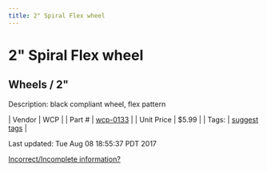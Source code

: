 ```yaml
---
title: 2" Spiral Flex wheel
---
```


# 2" Spiral Flex wheel
## Wheels / 2"
Description: 	black compliant wheel, flex pattern 

| Vendor | WCP | 
| Part # | [wcp-0133](http://www.wcproducts.net/catalog/product/view/id/1035/s/wcp-0133/) | 
| Unit Price | $5.99 | 
| Tags: | [suggest tags](https://docs.google.com/forms/d/e/1FAIpQLSeWyY8v3RgOty-MyWmh9U0iivNYN_molChYyS-0U-o-kOAv_g/viewform) | 

Last updated: Tue Aug 08 18:55:37 PDT 2017

 [Incorrect/Incomplete information?](https://docs.google.com/forms/d/e/1FAIpQLSeWyY8v3RgOty-MyWmh9U0iivNYN_molChYyS-0U-o-kOAv_g/viewform)